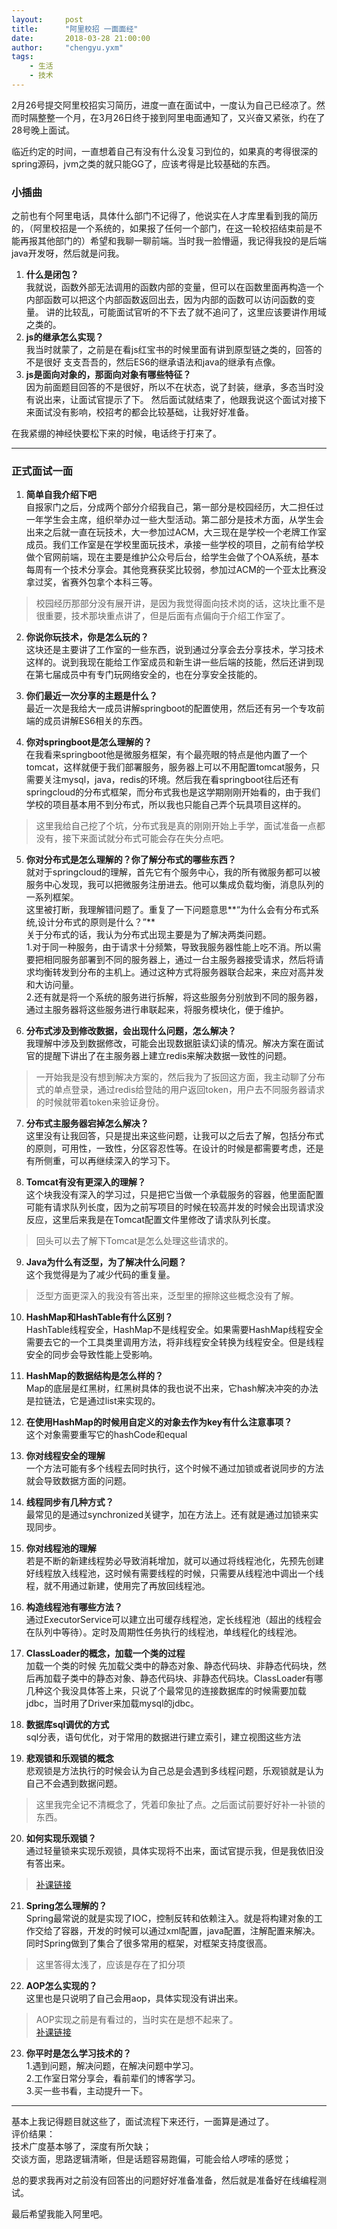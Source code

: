 ```yaml
---
layout:     post
title:      "阿里校招 一面面经"
date:       2018-03-28 21:00:00
author:     "chengyu.yxm"
tags:
    - 生活
    - 技术
---
```

2月26号提交阿里校招实习简历，进度一直在面试中，一度认为自己已经凉了。然而时隔整整一个月，在3月26日终于接到阿里电面通知了，又兴奋又紧张，约在了28号晚上面试。

临近约定的时间，一直想着自己有没有什么没复习到位的，如果真的考得很深的spring源码，jvm之类的就只能GG了，应该考得是比较基础的东西。
### 小插曲 
之前也有个阿里电话，具体什么部门不记得了，他说实在人才库里看到我的简历的，（阿里校招是一个系统的，如果报了任何一个部门，在这一轮校招结束前是不能再报其他部门的）希望和我聊一聊前端。当时我一脸懵逼，我记得我投的是后端java开发呀，然后就是问我。  
1. **什么是闭包？**  
我就说，函数外部无法调用的函数内部的变量，但可以在函数里面再构造一个内部函数可以把这个内部函数返回出去，因为内部的函数可以访问函数的变量。
讲的比较乱，可能面试官听的不下去了就不追问了，这里应该要讲作用域之类的。  
2. **js的继承怎么实现？**  
我当时就蒙了，之前是在看js红宝书的时候里面有讲到原型链之类的，回答的不是很好 支支吾吾的，然后ES6的继承语法和java的继承有点像。  
3. **js是面向对象的，那面向对象有哪些特征？**  
因为前面题目回答的不是很好，所以不在状态，说了封装，继承，多态当时没有说出来，让面试官提示了下。
然后面试就结束了，他跟我说这个面试对接下来面试没有影响，校招考的都会比较基础，让我好好准备。  

在我紧绷的神经快要松下来的时候，电话终于打来了。

---


### 正式面试一面
1. **简单自我介绍下吧**  
自报家门之后，分成两个部分介绍我自己，第一部分是校园经历，大二担任过一年学生会主席，组织举办过一些大型活动。第二部分是技术方面，从学生会出来之后就一直在玩技术，大一参加过ACM，大三现在是学校一个老牌工作室成员。我们工作室是在学校里面玩技术，承接一些学校的项目，之前有给学校做个官网前端，现在主要是维护公众号后台，给学生会做了个OA系统，基本每周有一个技术分享会。其他竞赛获奖比较弱，参加过ACM的一个亚太比赛没拿过奖，省赛外包拿个本科三等。
> 校园经历那部分没有展开讲，是因为我觉得面向技术岗的话，这块比重不是很重要，技术那块重点讲了，但是后面有点偏向于介绍工作室了。

2. **你说你玩技术，你是怎么玩的？**  
这块还是主要讲了工作室的一些东西，说到通过分享会去分享技术，学习技术这样的。说到我现在能给工作室成员和新生讲一些后端的技能，然后还讲到现在第七届成员中有专门玩网络安全的，也在分享安全技能的。

3. **你们最近一次分享的主题是什么？**  
最近一次是我给大一成员讲解springboot的配置使用，然后还有另一个专攻前端的成员讲解ES6相关的东西。

4. **你对springboot是怎么理解的？**  
在我看来springboot他是微服务框架，有个最亮眼的特点是他内置了一个tomcat，这样就便于我们部署服务，服务器上可以不用配置tomcat服务，只需要关注mysql，java，redis的环境。然后我在看springboot往后还有springcloud的分布式框架，而分布式我也是这学期刚刚开始看的，由于我们学校的项目基本用不到分布式，所以我也只能自己弄个玩具项目这样的。
> 这里我给自己挖了个坑，分布式我是真的刚刚开始上手学，面试准备一点都没有，接下来面试就分布式可能会存在失分点吧。

5. **你对分布式是怎么理解的？你了解分布式的哪些东西？**  
就对于springcloud的理解，首先它有个服务中心，我的所有微服务都可以被服务中心发现，我可以把微服务注册进去。他可以集成负载均衡，消息队列的一系列框架。  
这里被打断，我理解错问题了。重复了一下问题意思**“为什么会有分布式系统,设计分布式的原则是什么？”**  
关于分布式的话，我认为分布式出现主要是为了解决两类问题。  
1.对于同一种服务，由于请求十分频繁，导致我服务器性能上吃不消。所以需要把相同服务部署到不同的服务器上，通过一台主服务器接受请求，然后将请求均衡转发到分布的主机上。通过这种方式将服务器联合起来，来应对高并发和大访问量。  
2.还有就是将一个系统的服务进行拆解，将这些服务分别放到不同的服务器，通过主服务器将这些服务进行串联起来，将服务模块化，便于维护。

6. **分布式涉及到修改数据，会出现什么问题，怎么解决？**  
我理解中涉及到数据修改，可能会出现数据脏读幻读的情况。解决方案在面试官的提醒下讲出了在主服务器上建立redis来解决数据一致性的问题。
> 一开始我是没有想到解决方案的，然后我为了扳回这方面，我主动聊了分布式的单点登录，通过redis给登陆的用户返回token，用户去不同服务器请求的时候就带着token来验证身份。

7. **分布式主服务器宕掉怎么解决？**  
这里没有让我回答，只是提出来这些问题，让我可以之后去了解，包括分布式的原则，可用性，一致性，分区容忍性等。在设计的时候是都需要考虑，还是有所侧重，可以再继续深入的学习下。

8. **Tomcat有没有更深入的理解？**  
这个块我没有深入的学习过，只是把它当做一个承载服务的容器，他里面配置可能有请求队列长度，因为之前写项目的时候在较高并发的时候会出现请求没反应，这里后来我是在Tomcat配置文件里修改了请求队列长度。
> 回头可以去了解下Tomcat是怎么处理这些请求的。

9. **Java为什么有泛型，为了解决什么问题？**  
这个我觉得是为了减少代码的重复量。
> 泛型方面更深入的我没有答出来，泛型里的擦除这些概念没有了解。

10. **HashMap和HashTable有什么区别？**  
HashTable线程安全，HashMap不是线程安全。如果需要HashMap线程安全需要去它的一个工具类里调用方法，将非线程安全转换为线程安全。但是线程安全的同步会导致性能上受影响。

11. **HashMap的数据结构是怎么样的？**  
Map的底层是红黑树，红黑树具体的我也说不出来，它hash解决冲突的办法是拉链法，它是通过list来实现的。

12. **在使用HashMap的时候用自定义的对象去作为key有什么注意事项？**  
这个对象需要重写它的hashCode和equal

13. **你对线程安全的理解**  
一个方法可能有多个线程去同时执行，这个时候不通过加锁或者说同步的方法就会导致数据方面的问题。

14. **线程同步有几种方式？**  
最常见的是通过synchronized关键字，加在方法上。还有就是通过加锁来实现同步。

15. **你对线程池的理解**  
若是不断的新建线程势必导致消耗增加，就可以通过将线程池化，先预先创建好线程放入线程池，这时候有需要线程的时候，只需要从线程池中调出一个线程，就不用通过新建，使用完了再放回线程池。

16. **构造线程池有哪些方法？**  
通过ExecutorService可以建立出可缓存线程池，定长线程池（超出的线程会在队列中等待）。定时及周期性任务执行的线程池，单线程化的线程池。

17. **ClassLoader的概念，加载一个类的过程**  
加载一个类的时候 先加载父类中的静态对象、静态代码块、非静态代码块，然后再加载子类中的静态对象、静态代码块、非静态代码块。ClassLoader有哪几种这个我没具体答上来，只说了个最常见的连接数据库的时候需要加载jdbc，当时用了Driver来加载mysql的jdbc。

18. **数据库sql调优的方式**  
sql分表，语句优化，对于常用的数据进行建立索引，建立视图这些方法

19. **悲观锁和乐观锁的概念**  
悲观锁是方法执行的时候会认为自己总是会遇到多线程问题，乐观锁就是认为自己不会遇到数据问题。
> 这里我完全记不清概念了，凭着印象扯了点。之后面试前要好好补一补锁的东西。

20. **如何实现乐观锁？**  
通过轻量锁来实现乐观锁，具体实现将不出来，面试官提示我，但是我依旧没有答出来。
> [补课链接](https://blog.csdn.net/truelove12358/article/details/54963791)

21. **Spring怎么理解的？**  
Spring最常说的就是实现了IOC，控制反转和依赖注入。就是将构建对象的工作交给了容器，开发的时候可以通过xml配置，java配置，注解配置来解决。同时Spring做到了集合了很多常用的框架，对框架支持度很高。
> 这里答得太浅了，应该是存在了扣分项

22. **AOP怎么实现的？**  
这里也是只说明了自己会用aop，具体实现没有讲出来。
> AOP实现之前是有看过的，当时实在是想不起来了。  
[补课链接](http://www.importnew.com/24305.html)

23. **你平时是怎么学习技术的？**  
1.遇到问题，解决问题，在解决问题中学习。  
2.工作室日常分享会，看前辈们的博客学习。  
3.买一些书看，主动提升一下。

---

基本上我记得题目就这些了，面试流程下来还行，一面算是通过了。  
评价结果：  
技术广度基本够了，深度有所欠缺；  
交谈方面，思路逻辑清晰，但是话题容易跑偏，可能会给人啰嗦的感觉；  

总的要求我再对之前没有回答出的问题好好准备准备，然后就是准备好在线编程测试。  

最后希望我能入阿里吧。